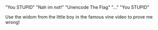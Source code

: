 "You STUPID" "Nah im not!" "Unencode The Flag" "..." "You STUPID"

Use the widom from the little boy in the famous vine video to prove me wrong!
